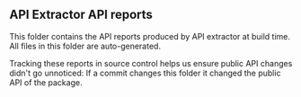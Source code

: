 ## API Extractor API reports

This folder contains the API reports produced by API extractor at build time. All files in this folder are auto-generated.

Tracking these reports in source control helps us ensure public API changes didn't go unnoticed: If a commit changes this folder it changed the public API of the package.
